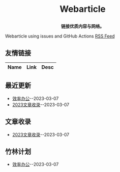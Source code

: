**<p align="center">Webarticle</p>**
====

**<p align="center">链接优质内容与网络。</p>**
Webarticle using issues and GitHub Actions 
[RSS Feed](https://raw.githubusercontent.com/onejian/Webarticle/master/feed.xml)
## 友情链接
| Name | Link | Desc | 
 | ---- | ---- | ---- |
## 最近更新
- [效率办公](https://github.com/onejian/Webarticle/issues/2)--2023-03-07
- [2023文章收录](https://github.com/onejian/Webarticle/issues/1)--2023-03-07
## 文章收录
- [2023文章收录](https://github.com/onejian/Webarticle/issues/1)--2023-03-07
## 竹林计划
- [效率办公](https://github.com/onejian/Webarticle/issues/2)--2023-03-07
